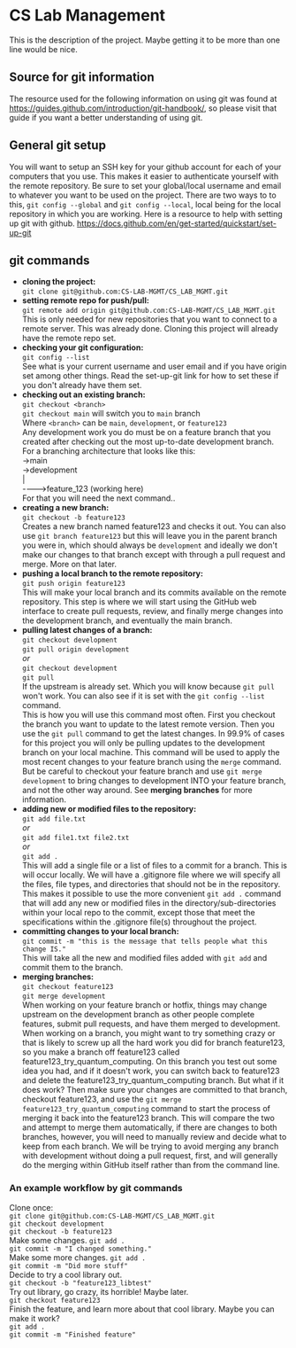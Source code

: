 # CS Lab Management
This is the description of the project. Maybe getting it to be more than one line would be nice.
## Source for git information
The resource used for the following information on using git was found at https://guides.github.com/introduction/git-handbook/, so please visit that guide if you want a better understanding of using git.
## General git setup
You will want to setup an SSH key for your github account for each of your computers that you use. This makes it easier to authenticate yourself with the remote repository. Be sure to set your global/local username and email to whatever you want to be used on the project. There are two ways to to this, `git config --global` and `git config --local`, local being for the local repository in which you are working. Here is a resource to help with setting up git with github. https://docs.github.com/en/get-started/quickstart/set-up-git
## git commands
- **cloning the project:**  
`git clone git@github.com:CS-LAB-MGMT/CS_LAB_MGMT.git`
- **setting remote repo for push/pull:**  
`git remote add origin git@github.com:CS-LAB-MGMT/CS_LAB_MGMT.git`  
This is only needed for new repositories that you want to connect to a remote server. This was already done. Cloning this project will already have the remote repo set.
- **checking your git configuration:**  
`git config --list`  
See what is your current username and user email and if you have origin set among other things. Read the set-up-git link for how to set these if you don't already have them set.
- **checking out an existing branch:**  
`git checkout <branch>`  
`git checkout main` will switch you to `main` branch  
Where `<branch>` can be `main`, `development`, or `feature123`  
Any development work you do must be on a feature branch that you created after checking out the most up-to-date development branch. For a branching architecture that looks like this:  
->main  
->development  
|  
---->feature_123 (working here)  
For that you will need the next command..
- **creating a new branch:**  
`git checkout -b feature123`  
Creates a new branch named feature123 and checks it out. You can also use `git branch feature123` but this will leave you in the parent branch you were in, which should always be `development` and ideally we don't make our changes to that branch except with through a pull request and merge. More on that later.
- **pushing a local branch to the remote repository:**  
`git push origin feature123`  
This will make your local branch and its commits available on the remote repository. This step is where we will start using the GitHub web interface to create pull requests, review, and finally merge changes into the development branch, and eventually the main branch.
- **pulling latest changes of a branch:**  
`git checkout development`  
`git pull origin development`  
*or*  
`git checkout development`  
`git pull`  
If the upstream is already set. Which you will know because `git pull` won't work. You can also see if it is set with the `git config --list` command.  
This is how you will use this command most often. First you checkout the branch you want to update to the latest remote version. Then you use the `git pull` command to get the latest changes. In 99.9% of cases for this project you will only be pulling updates to the development branch on your local machine. This command will be used to apply the most recent changes to your feature branch using the `merge` command. But be careful to checkout your feature branch and use `git merge development` to bring changes to development INTO your feature branch, and not the other way around. See **merging branches** for more information.
- **adding new or modified files to the repository:**  
`git add file.txt`  
*or*  
`git add file1.txt file2.txt`  
*or*  
`git add .`  
This will add a single file or a list of files to a commit for a branch. This is will occur locally. We will have a .gitignore file where we will specify all the files, file types, and directories that should not be in the repository. This makes it possible to use the more convenient `git add .` command that will add any new or modified files in the directory/sub-directories within your local repo to the commit, except those that meet the specifications within the .gitignore file(s) throughout the project.
- **committing changes to your local branch:**  
`git commit -m "this is the message that tells people what this change IS."`  
This will take all the new and modified files added with `git add` and commit them to the branch.
- **merging branches:**  
`git checkout feature123`  
`git merge development`  
When working on your feature branch or hotfix, things may change upstream on the development branch as other people complete features, submit pull requests, and have them merged to development. When working on a branch, you might want to try something crazy or that is likely to screw up all the hard work you did for branch feature123, so you make a branch off feature123 called feature123_try_quantum_computing. On this branch you test out some idea you had, and if it doesn't work, you can switch back to feature123 and delete the feature123_try_quantum_computing branch. But what if it does work? Then make sure your changes are committed to that branch, checkout feature123, and use the `git merge feature123_try_quantum_computing` command to start the process of merging it back into the feature123 branch. This will compare the two and attempt to merge them automatically, if there are changes to both branches, however, you will need to manually review and decide what to keep from each branch. We will be trying to avoid merging any branch with development without doing a pull request, first, and will generally do the merging within GitHub itself rather than from the command line.


### An example workflow by git commands
Clone once:  
`git clone git@github.com:CS-LAB-MGMT/CS_LAB_MGMT.git`  
`git checkout development`  
`git checkout -b feature123`  
Make some changes.
`git add .`  
`git commit -m "I changed something."`  
Make some more changes.
`git add .`  
`git commit -m "Did more stuff"`  
Decide to try a cool library out.  
`git checkout -b "feature123_libtest"`  
Try out library, go crazy, its horrible! Maybe later.  
`git checkout feature123`  
Finish the feature, and learn more about that cool library. Maybe you can make it work?  
`git add .`  
`git commit -m "Finished feature"`  

